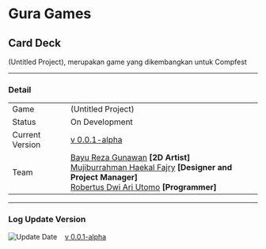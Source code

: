 # Gura Games


## Card Deck
<!--![Preview](images/filkom-virtual.gif)-->
<!-- ![Preview](images/preview-filkom-virtual.png) -->

(Untitled Project), merupakan game yang dikembangkan untuk Compfest

***
### Detail

|                 |                                           |
| --------------- | ----------------------------------------- |
| Game            | (Untitled Project)                        |
| Status          | On Development                            |
| Current Version | [v 0.0.1-alpha](https://drive.google.com/file/d/149fJvMhJ9UnS_Nmt1iTdq9A19uUbfeEq/view?usp=sharing) |
| Team         | [Bayu Reza Gunawan](https://github.com/Bazureza) **[2D Artist]**<br> [Mujiburrahman Haekal Fajry](https://www.linkedin.com/in/haekalary/) **[Designer and Project Manager]**<br> [Robertus Dwi Ari Utomo](https://penguin55.github.io) **[Programmer]**<br> |

***

### Log Update Version
![Update Date](https://img.shields.io/badge/-15%20Agustus%202022-brightgreen) &nbsp;&nbsp; [v 0.0.1-alpha](https://drive.google.com/file/d/149fJvMhJ9UnS_Nmt1iTdq9A19uUbfeEq/view?usp=sharing) <br>
